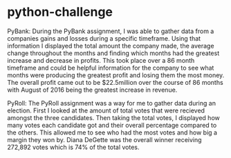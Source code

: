 # python-challenge

PyBank:
During the PyBank assignment, I was able to gather data from a companies gains and losses during a specific timeframe. Using that information I displayed the total amount the company made, the average change throughout the months and finding which months had the greatest increase and decrease in profits. This took place over a 86 month timeframe and could be helpful information for the company to see what months were producing the greatest profit and losing them the most money. The overall profit came out to be $22.5million over the course of 86 months with August of 2016 being the greatest increase in revenue. 

PyRoll:
The PyRoll assignment was a way for me to gather data during an election. First I looked at the amount of total votes that were recieved amongst the three candidates. Then taking the total votes, I displayed how many votes each candidate got and their overall percentage compared to the others. This allowed me to see who had the most votes and how big a margin they won by. Diana DeGette was the overall winner receiving 272,892 votes which is 74% of the total votes. 
